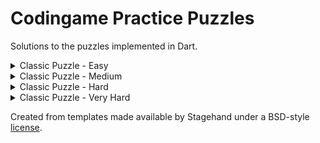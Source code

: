 # Codingame Practice Puzzles
Solutions to the puzzles implemented in Dart.

<details>
<summary>Classic Puzzle - Easy</summary>

| Puzzle | Solution|
|---|---|
|[Onboarding][onboarding]| [link](/lib/src/easy_classic_puzzle/onboarding)|
|[The Descent][the-descent]| [link](/lib/src/easy_classic_puzzle/the_descent)|
|[Power of Thor - Episode 1][power-of-thor-episode-1]| [link](/lib/src/easy_classic_puzzle/power_of_thor_e1)|
|[Chuck Norris][chuck-norris]| [link](/lib/src/easy_classic_puzzle/chuck_norris)|
|[MIME Type][mime-type]| [link](/lib/src/easy_classic_puzzle/mime_type)|
|[Horse-racing Duals][horse-racing-duals]| [link](/lib/src/easy_classic_puzzle/horse_racing_duals)|
|[Temperatures][temperatures]| [link](/lib/src/easy_classic_puzzle/temperatures)|
|[ASCII Art][ascii-art]| [link](/lib/src/easy_classic_puzzle/ascii_art)|
|[Defibrillators][defibrillators]| [link](/lib/src/easy_classic_puzzle/defibrillators)|
|[1D Spreadsheet][1d-spreadsheet]| [link](/lib/src/easy_classic_puzzle/1d_spreadsheet)|
|[Rock Paper Scissors Lizard Spock][rock-paper-scissors-lizard-spock]| [link](/lib/src/easy_classic_puzzle/rock_paper_scissors_lizard_spock)|
|[Ghost Legs][ghost-legs]| [link](/lib/src/easy_classic_puzzle/ghost_legs)|
|[Rectangle Partition][rectangle-partition]| [link](/lib/src/easy_classic_puzzle/rectangle_partition)|
|[Mars Lander - Episode 1][mars-lander-episode-1]| TODO: Learn about controller theory.|
|[Prefix code][prefix-code]| |
</details>

<details>
<summary>Classic Puzzle - Medium</summary>
</details>

<details>
<summary>Classic Puzzle - Hard</summary>
</details>

<details>
<summary>Classic Puzzle - Very Hard</summary>
</details>

Created from templates made available by Stagehand under a BSD-style
[license](https://github.com/dart-lang/stagehand/blob/master/LICENSE).

<!-- Classic Puzzle - Easy -->
[onboarding]: https://www.codingame.com/training/easy/onboarding
[the-descent]: https://www.codingame.com/training/easy/the-descent
[power-of-thor-episode-1]: https://www.codingame.com/training/easy/power-of-thor-episode-1
[chuck-norris]: https://www.codingame.com/training/easy/chuck-norris
[mime-type]: https://www.codingame.com/training/easy/mime-type
[horse-racing-duals]: https://www.codingame.com/training/easy/horse-racing-duals
[temperatures]: https://www.codingame.com/training/easy/temperatures
[ascii-art]: https://www.codingame.com/training/easy/ascii-art
[defibrillators]: https://www.codingame.com/training/easy/defibrillators
[1d-spreadsheet]: https://www.codingame.com/training/easy/1d-spreadsheet
[rock-paper-scissors-lizard-spock]: https://www.codingame.com/training/easy/rock-paper-scissors-lizard-spock
[ghost-legs]: https://www.codingame.com/training/easy/ghost-legs
[rectangle-partition]: https://www.codingame.com/training/easy/rectangle-partition
[mars-lander-episode-1]: https://www.codingame.com/training/easy/mars-lander-episode-1
[prefix-code]: https://www.codingame.com/training/easy/prefix-code